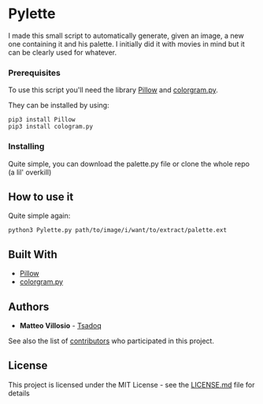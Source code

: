 # Pylette

I made this small script to automatically generate, given an image, a new one containing it and his palette. I initially did it with movies in mind but it can be clearly used for whatever.

### Prerequisites

To use this script you'll need the library [Pillow](https://github.com/python-pillow/Pillow) and [colorgram.py](https://github.com/obskyr/colorgram.py).

They can be installed by using:

```
pip3 install Pillow
pip3 install cologram.py
```

### Installing

Quite simple, you can download the palette.py file or clone the whole repo (a lil' overkill)

## How to use it

Quite simple again:

```
python3 Pylette.py path/to/image/i/want/to/extract/palette.ext
```

## Built With

* [Pillow](https://github.com/python-pillow/Pillow)
* [colorgram.py](https://github.com/obskyr/colorgram.py)


## Authors

* **Matteo Villosio** - [Tsadoq](https://github.com/Tsadoq)

See also the list of [contributors](https://github.com/your/project/contributors) who participated in this project.

## License

This project is licensed under the MIT License - see the [LICENSE.md](LICENSE.md) file for details


